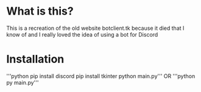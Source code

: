 # What is this?
This is a recreation of the old website botclient.tk because it died that I know of and I really loved the idea of using a bot for Discord

# Installation
'''python
pip install discord
pip install tkinter
python main.py'''
OR
'''python
py main.py'''
